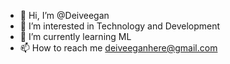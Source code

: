 - 👋 Hi, I’m @Deiveegan
- 👀 I’m interested in Technology and Development
- 🌱 I’m currently learning ML
- 📫 How to reach me deiveeganhere@gmail.com

<!---
Deiveegan/Deiveegan is a ✨ special ✨ repository because its `README.md` (this file) appears on your GitHub profile.
You can click the Preview link to take a look at your changes.
--->
